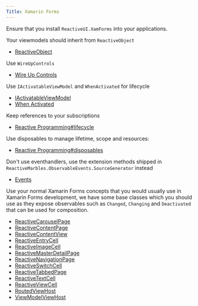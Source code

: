 ```yaml
---
Title: Xamarin Forms
---
```


Ensure that you install `ReactiveUI.XamForms` into your applications.

Your viewmodels should inherit from `ReactiveObject`

- [ReactiveObject](~/api/reactiveui/reactiveobject/)

Use `WireUpControls`

- [Wire Up Controls](~/docs/handbook/data-binding/xamarin-android/wire-up-controls.md)

Use `IActivatableViewModel` and `WhenActivated` for lifecycle

- [IActivatableViewModel](~/api/reactiveui/IActivatableViewModel/)
- [When Activated](~/docs/handbook/when-activated/index.md)

Keep references to your subscriptions

- [Reactive Programming#lifecycle](~/docs/reactive-programming/index.md#lifecycle)

Use disposables to manage lifetime, scope and resources:

- [Reactive Programming#disposables](~/docs/reactive-programming/index.md#disposables)

Don't use eventhandlers, use the extension methods shipped in `ReactiveMarbles.ObservableEvents.SourceGenerator` instead

- [Events](~/docs/handbook/events/index.md)

Use your normal Xamarin Forms concepts that you would usually use in  Xamarin Forms development, we have some base classes which you should use as they expose observables such as `Changed`, `Changing` and `Deactivated` that can be used for composition.

- [ReactiveCarouselPage](~/api/reactiveui.xamforms/reactivecarouselpage_1/)
- [ReactiveContentPage](~/api/reactiveui.xamforms/reactivecontentpage_1/)
- [ReactiveContentView](~/api/reactiveui.xamforms/reactivecontentview_1/)
- [ReactiveEntryCell](~/api/reactiveui.xamforms/reactiveentrycell_1/)
- [ReactiveImageCell](~/api/reactiveui.xamforms/reactiveimagecell_1/)
- [ReactiveMasterDetailPage](~/api/reactiveui.xamforms/reactivemasterdetailpage_1/)
- [ReactiveNavigationPage](~/api/reactiveui.xamforms/reactivenavigationpage_1/)
- [ReactiveSwitchCell](~/api/reactiveui.xamforms/reactiveswitchcell_1/)
- [ReactiveTabbedPage](~/api/reactiveui.xamforms/reactivetabbedpage_1/)
- [ReactiveTextCell](~/api/reactiveui.xamforms/reactivetextcell_1/)
- [ReactiveViewCell](~/api/reactiveui.xamforms/reactiveviewcell_1/)
- [RoutedViewHost](~/api/reactiveui.xamforms/routedviewhost/)
- [ViewModelViewHost](~/api/reactiveui.xamforms/viewmodelviewhost/)


